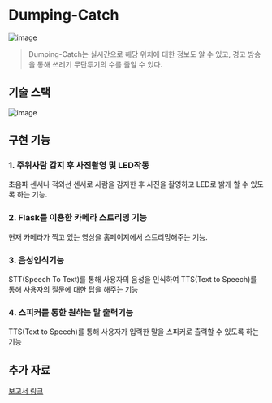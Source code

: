 # Dumping-Catch
![image](https://github.com/joon6093/Dumping-Catch/assets/118044367/c943c90a-b636-4426-9610-f86a8d68026e)
> Dumping-Catch는 실시간으로 해당 위치에 대한 정보도 알 수 있고, 경고 방송을 통해 쓰레기 무단투기의 수를 줄일 수 있다.

## 기술 스택
![image](https://github.com/joon6093/Dumping-Catch/assets/118044367/0b5dd121-e30c-4318-a175-4106c4bfe409)

## 구현 기능
### 1. 주위사람 감지 후 사진촬영 및 LED작동
초음파 센서나 적외선 센서로 사람을 감지한 후 사진을 촬영하고 LED로 밝게 할 수 있도록 하는 기능.

### 2. Flask를 이용한 카메라 스트리밍 기능
현재 카메라가 찍고 있는 영상을 홈페이지에서 스트리밍해주는 기능.

### 3. 음성인식기능
STT(Speech To Text)를 통해 사용자의 음성을 인식하여 TTS(Text to Speech)를 통해 사용자의 질문에 대한 답을 해주는 기능

### 4. 스피커를 통한 원하는 말 출력기능
TTS(Text to Speech)를 통해 사용자가 입력한 말을 스피커로 출력할 수 있도록 하는 기능


## 추가 자료 
[보고서 링크](https://github.com/joon6093/Dumping-Catch/tree/main/Document)
